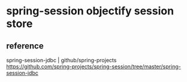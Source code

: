 # spring-session objectify session store

## reference

spring-session-jdbc | github/spring-projects  
https://github.com/spring-projects/spring-session/tree/master/spring-session-jdbc

